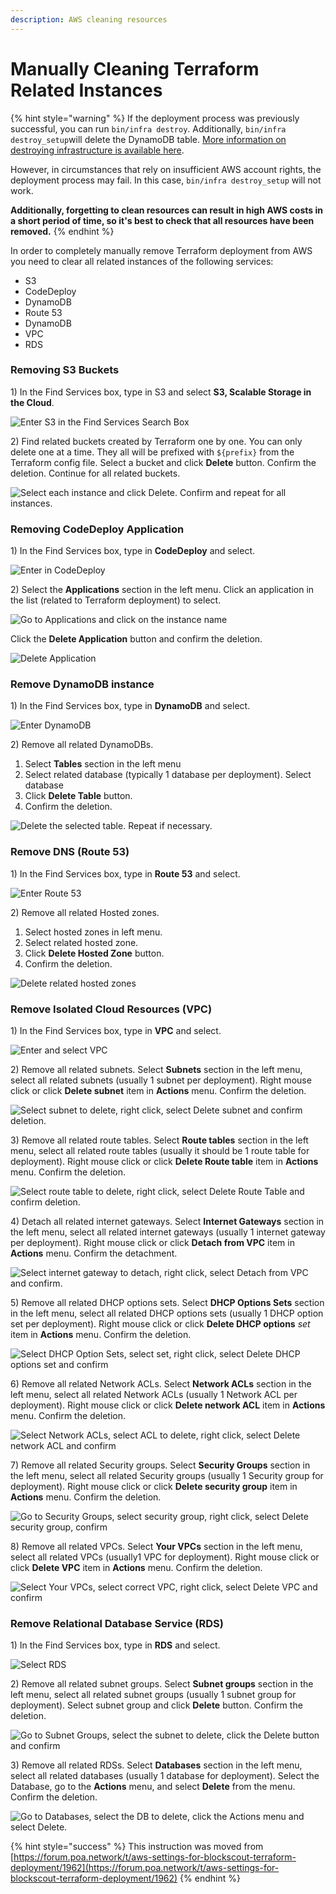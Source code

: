 ```yaml
---
description: AWS cleaning resources
---
```


# Manually Cleaning Terraform Related Instances

{% hint style="warning" %}
If the deployment process was previously successful, you can run  `bin/infra destroy`. Additionally, `bin/infra destroy_setup`will delete the DynamoDB table. [More information on destroying infrastructure is available here](../destroying-provisioned-infrastructure.md).

However, in circumstances that rely on insufficient AWS account rights, the deployment process may fail. In this case, `bin/infra destroy_setup` will not work.&#x20;

**Additionally, forgetting to clean resources can result in high AWS costs in a short period of time, so it's best to check that all resources have been removed.**&#x20;
{% endhint %}

In order to completely manually remove Terraform deployment from AWS you need to clear all related instances of the following services:

* S3
* CodeDeploy
* DynamoDB
* Route 53
* DynamoDB
* VPC
* RDS

### Removing S3 Buckets

1\) In the Find Services box, type in S3 and select **S3, Scalable Storage in the Cloud**.

![Enter S3 in the Find Services Search Box](<../../../../.gitbook/assets/Search S3.png>)

2\) Find related buckets created by Terraform one by one. You can only delete one at a time. They all will be prefixed with `${prefix}` from the Terraform config file. Select a bucket and click **Delete** button. Confirm the deletion. Continue for all related buckets.

![Select each instance and click Delete. Confirm and repeat for all instances.](../../../../.gitbook/assets/delete-bucket.png)

### Removing CodeDeploy Application

1\) In the Find Services box, type in **CodeDeploy** and select.

![Enter in CodeDeploy](<../../../../.gitbook/assets/select code deploy.png>)

2\) Select the **Applications** section in the left menu. Click an application in the list (related to Terraform deployment) to select.&#x20;

![Go to Applications and click on the instance name](<../../../../.gitbook/assets/select application name.png>)

Click the **Delete Application** button and confirm the deletion.

![Delete Application](<../../../../.gitbook/assets/delete application2.png>)

### Remove DynamoDB instance

1\) In the Find Services box, type in **DynamoDB** and select.

![Enter DynamoDB](../../../../.gitbook/assets/DynamoDB1.png)

2\) Remove all related DynamoDBs.&#x20;

1. Select **Tables** section in the left menu
2. Select related database (typically 1 database per deployment). Select database
3. &#x20;Click **Delete Table** button.&#x20;
4. Confirm the deletion.

![Delete the selected table. Repeat if necessary.](../../../../.gitbook/assets/deletedynamo.png)

### Remove DNS (Route 53)

1\)  In the Find Services box, type in **Route 53** and select.

![Enter Route 53](../../../../.gitbook/assets/R531.png)

2\) Remove all related Hosted zones.&#x20;

1. Select hosted zones in left menu.
2. Select related hosted zone.
3. Click **Delete Hosted Zone** button.&#x20;
4. Confirm the deletion.

![Delete related hosted zones](../../../../.gitbook/assets/delete\_zones.png)

### Remove Isolated Cloud Resources (VPC)

1\) In the Find Services box, type in **VPC** and select.

![Enter and select VPC](../../../../.gitbook/assets/VPC1.png)

2\) Remove all related subnets. Select **Subnets** section in the left menu, select all related subnets (usually 1 subnet per deployment). Right mouse click or click **Delete subnet** item in **Actions** menu. Confirm the deletion.

![Select subnet to delete, right click, select Delete subnet and confirm deletion.](../../../../.gitbook/assets/delete\_subnet.png)

3\) Remove all related route tables. Select **Route tables** section in the left menu, select all related route tables (usually it should be 1 route table for deployment). Right mouse click or click **Delete Route table** item in **Actions** menu. Confirm the deletion.

![Select route table to delete, right click, select Delete Route Table and confirm deletion.](../../../../.gitbook/assets/delete\_route\_table.png)

4\) Detach all related internet gateways. Select **Internet Gateways** section in the left menu, select all related internet gateways (usually 1 internet gateway per deployment). Right mouse click or click **Detach from VPC** item in **Actions** menu. Confirm the detachment.

![Select internet gateway to detach, right click, select Detach from VPC and confirm.](../../../../.gitbook/assets/detachfromvpc.png)

5\) Remove all related DHCP options sets. Select **DHCP Options Sets** section in the left menu, select all related DHCP options sets (usually  1 DHCP option set per deployment). Right mouse click or click **Delete DHCP options** _set_ item in **Actions** menu. Confirm the deletion.

![Select DHCP Option Sets, select set, right click, select Delete DHCP options set and confirm](<../../../../.gitbook/assets/DHCP options set.png>)

6\) Remove all related Network ACLs. Select **Network ACLs** section in the left menu, select all related Network ACLs (usually 1 Network ACL per deployment). Right mouse click or click **Delete network ACL** item in **Actions** menu. Confirm the deletion.

![Select Network ACLs, select ACL to delete, right click, select Delete network ACL and confirm](<../../../../.gitbook/assets/delete network acl.png>)

7\) Remove all related Security groups. Select **Security Groups** section in the left menu, select all related Security groups (usually 1 Security group for deployment). Right mouse click or click **Delete security group** item in **Actions** menu. Confirm the deletion.

![Go to Security Groups, select security group, right click, select Delete security group, confirm](../../../../.gitbook/assets/deletesecuritygroup.png)

8\) Remove all related VPCs. Select **Your VPCs** section in the left menu, select all related VPCs (usually1 VPC for deployment). Right mouse click or click **Delete VPC** item in **Actions** menu. Confirm the deletion.

![Select Your VPCs, select correct VPC, right click, select Delete VPC and confirm](../../../../.gitbook/assets/delete\_vpc.png)

### Remove Relational Database Service (RDS)

1\)  In the Find Services box, type in **RDS** and select.

![Select RDS](../../../../.gitbook/assets/RDS1.png)

2\) Remove all related subnet groups. Select **Subnet groups** section in the left menu, select all related subnet groups (usually  1 subnet group for deployment). Select subnet group and click **Delete** button. Confirm the deletion.

![Go to Subnet Groups, select the subnet to delete, click the Delete button and confirm](../../../../.gitbook/assets/delete\_subnet\_groups.png)

3\) Remove all related RDSs. Select **Databases** section in the left menu, select all related databases (usually 1 database for deployment). Select the Database, go to the **Actions** menu, and select **Delete** from the menu. Confirm the deletion.

![Go to Databases, select the DB to delete, click the Actions menu and select Delete.](../../../../.gitbook/assets/remove\_db.png)

{% hint style="success" %}
This instruction was moved from [https://forum.poa.network/t/aws-settings-for-blockscout-terraform-deployment/1962](https://forum.poa.network/t/aws-settings-for-blockscout-terraform-deployment/1962)
{% endhint %}
